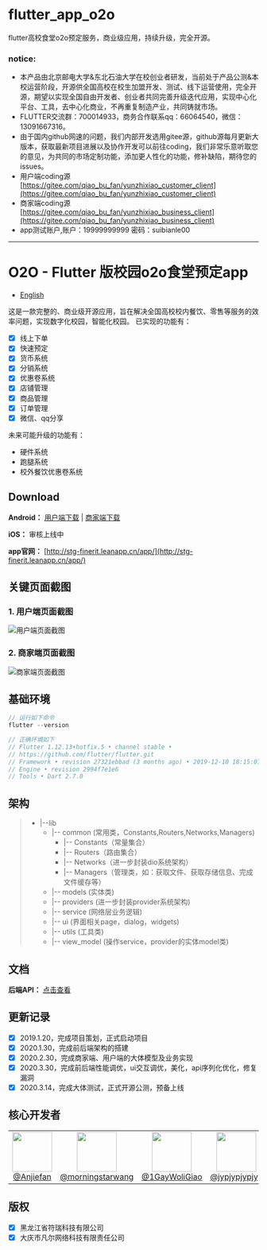# flutter_app_o2o
flutter高校食堂o2o预定服务，商业级应用，持续升级，完全开源。
### notice:
- 本产品由北京邮电大学&东北石油大学在校创业者研发，当前处于产品公测&本校运营阶段，开源供全国高校在校生加盟开发、测试、线下运营使用，完全开源，期望以实现全国自由开发者、创业者共同完善升级迭代应用，实现中心化平台、工具，去中心化商业，不再重复制造产业，共同铸就市场。
- FLUTTER交流群：700014933，商务合作联系qq：66064540，微信：13091667316。
- 由于国内github网速的问题，我们内部开发选用gitee源，github源每月更新大版本，获取最新项目进展以及协作开发可以前往coding，我们非常乐意听取您的意见，为共同的市场定制功能，添加更人性化的功能，修补缺陷，期待您的issues。
- 用户端coding源[https://gitee.com/qiao_bu_fan/yunzhixiao_customer_client](https://gitee.com/qiao_bu_fan/yunzhixiao_customer_client)
- 商家端coding源[https://gitee.com/qiao_bu_fan/yunzhixiao_business_client](https://gitee.com/qiao_bu_fan/yunzhixiao_business_client)
- app测试账户,账户：19999999999 密码：suibianle00
---
# O2O - Flutter 版校园o2o食堂预定app

- [English](https://github.com/Anjiefan/flutter_app_o2o/blob/master/README_EN.md)

这是一款完整的、商业级开源应用，旨在解决全国高校校内餐饮、零售等服务的效率问题，实现数字化校园，智能化校园。
已实现的功能有：
- [x] 线上下单
- [x] 快速预定
- [x] 货币系统
- [x] 分销系统
- [x] 优惠卷系统
- [x] 店铺管理
- [x] 商品管理
- [x] 订单管理
- [x] 微信、qq分享

未来可能升级的功能有：
- 硬件系统
- 跑腿系统
- 校外餐饮优惠卷系统

## Download

**Android：** [用户端下载]() | [商家端下载](http://lc-aveFaAUx.cn-n1.lcfile.com/67f1e71b5d557927c74a/app-release.apk)

**iOS：** 审核上线中

**app官网：** [http://stg-finerit.leanapp.cn/app/](http://stg-finerit.leanapp.cn/app/)

## 关键页面截图

### 1. 用户端页面截图
![用户端页面截图](http://lc-aveFaAUx.cn-n1.lcfile.com/a44e06a43b68b9cff731/%E5%AE%A2%E6%88%B7.png)
### 2. 商家端页面截图
![商家端页面截图](http://lc-aveFaAUx.cn-n1.lcfile.com/f40eaaffc0e0cbe3b834/%E5%95%86%E5%AE%B6.png)

## 基础环境
```dart
// 运行如下命令
flutter --version

// 正确环境如下
// Flutter 1.12.13+hotfix.5 • channel stable •
// https://github.com/flutter/flutter.git
// Framework • revision 27321ebbad (3 months ago) • 2019-12-10 18:15:01 -0800
// Engine • revision 2994f7e1e6
// Tools • Dart 2.7.0
```
## 架构
>- |--lib
>    - |-- common (常用类，Constants,Routers,Networks,Managers)
>        - |-- Constants（常量集合）
>        - |-- Routers（路由集合）
>        - |-- Networks（进一步封装dio系统架构）
>        - |-- Managers（管理类，如：获取文件、获取存储信息、完成文件缓存等）
>    - |-- models (实体类)
>    - |-- providers (进一步封装provider系统架构)
>    - |-- service (网络层业务逻辑)
>    - |-- ui (界面相关page，dialog，widgets)
>    - |-- utils (工具类)
>    - |-- view_model (操作service，provider的实体model类)

## 文档
**后端API：** [点击查看](http://stg-finerit.leanapp.cn/finerit/)

## 更新记录
- [x] 2019.1.20，完成项目策划，正式启动项目
- [x] 2020.1.30，完成前后端架构的搭建
- [x] 2020.2.30，完成商家端、用户端的大体模型及业务实现
- [x] 2020.3.30，完成前后端性能调优，ui交互调优，美化，api序列化优化，修复漏洞
- [x] 2020.3.14，完成大体测试，正式开源公测，预备上线
## 核心开发者
<table>
  <tbody>
    <tr>
      <td align="center" width="80" valign="top">
        <img height="80" width="80" src="https://avatars0.githubusercontent.com/u/34623459?s=460&u=5dbbca37304268f8cd1c7ebb94821f0f295a60d4&v=4">
        <br>
        <a href="https://github.com/Anjiefan">@Anjiefan</a>
      </td>
      <td align="center" width="80" valign="top">
        <img height="80" width="80"  src="https://avatars0.githubusercontent.com/u/41356695?s=64&v=4">
        <br>
        <a href="https://github.com/morningstarwang">@morningstarwang</a>
      </td>
         <td align="center" width="80" valign="top">
        <img height="80" width="80"  src="https://avatars0.githubusercontent.com/u/47547284?s=460&v=4">
        <br>
        <a href="https://github.com/1GayWoliGiao">@1GayWoliGiao</a>
      </td>
       <td align="center" width="80" valign="top">
        <img height="80" width="80"  src="https://avatars2.githubusercontent.com/u/34328687?s=400&u=84f1d2b4ccdf3259a2296672dfbf903dd0c9304f&v=4">
        <br>
        <a href="https://github.com/jypjypjypjyp">@jypjypjypjyp</a>
      </td>
   </tr>
  </tbody>
</table>

## 版权
- [x] 黑龙江省符瑞科技有限公司
- [x] 大庆市凡尔网络科技有限责任公司

